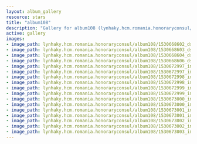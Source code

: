 ```yaml
---
layout: album_gallery
resource: stars
title: "album108"
description: "Gallery for album108 (lynhaky.hcm.romania.honoraryconsul/album108)"
active: gallery
images:
- image_path: lynhaky.hcm.romania.honoraryconsul/album108/1530668602_dsc02110.jpg
- image_path: lynhaky.hcm.romania.honoraryconsul/album108/1530668603_dsc02121.jpg
- image_path: lynhaky.hcm.romania.honoraryconsul/album108/1530668604_dsc02125.jpg
- image_path: lynhaky.hcm.romania.honoraryconsul/album108/1530668606_dsc02131.jpg
- image_path: lynhaky.hcm.romania.honoraryconsul/album108/1530672997_imgl0607.jpg
- image_path: lynhaky.hcm.romania.honoraryconsul/album108/1530672997_imgl0619.jpg
- image_path: lynhaky.hcm.romania.honoraryconsul/album108/1530672998_imgl0644.jpg
- image_path: lynhaky.hcm.romania.honoraryconsul/album108/1530672998_imgl0658.jpg
- image_path: lynhaky.hcm.romania.honoraryconsul/album108/1530672999_imgl0675.jpg
- image_path: lynhaky.hcm.romania.honoraryconsul/album108/1530672999_imgl0696.jpg
- image_path: lynhaky.hcm.romania.honoraryconsul/album108/1530673000_imgl0708.jpg
- image_path: lynhaky.hcm.romania.honoraryconsul/album108/1530673000_imgl0732.jpg
- image_path: lynhaky.hcm.romania.honoraryconsul/album108/1530673001_imgl0736.jpg
- image_path: lynhaky.hcm.romania.honoraryconsul/album108/1530673001_imgl0769.jpg
- image_path: lynhaky.hcm.romania.honoraryconsul/album108/1530673002_imgl0828.jpg
- image_path: lynhaky.hcm.romania.honoraryconsul/album108/1530673002_imgl0857.jpg
- image_path: lynhaky.hcm.romania.honoraryconsul/album108/1530673003_imgl0884.jpg
---
```

